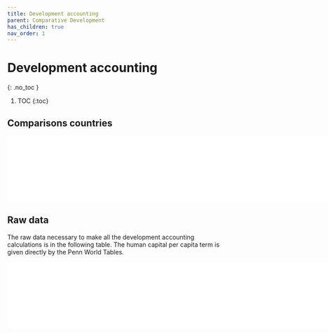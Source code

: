 ```yaml
---
title: Development accounting
parent: Comparative Development
has_children: true
nav_order: 1
---
```


# Development accounting
{: .no_toc }

1. TOC 
{:toc}

## Comparisons countries


<iframe width="900" frameborder="0" scrolling="yes" src="../plotly/pwt-dev-acct.html"></iframe>


## Raw data
The raw data necessary to make all the development accounting calculations is in the following table. The human capital per capita term is given directly by the Penn World Tables. 

<iframe width="900" frameborder="0" scrolling="yes" src="../plotly/pwt-dev-raw.html"></iframe>
